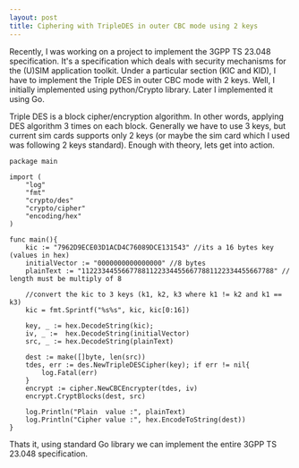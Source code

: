 ```yaml
---
layout: post
title: Ciphering with TripleDES in outer CBC mode using 2 keys
---
```


Recently, I was working on a project to implement the 3GPP TS 23.048 specification. It's a specification which deals with security
mechanisms for the (U)SIM application toolkit. Under a particular section (KIC and KID), I have to implement the Triple DES in outer CBC mode with 2 keys. Well, I initially implemented using python/Crypto library. Later I implemented it using Go.

Triple DES is a block cipher/encryption algorithm. In other words, applying DES algorithm 3 times on each block.
Generally we have to use 3 keys, but current sim cards supports only 2 keys (or maybe the sim card which I used was following 2 keys standard).
Enough with theory, lets get into action.

    package main

    import (
        "log"
        "fmt"
        "crypto/des"
        "crypto/cipher"
        "encoding/hex"
    )

    func main(){
        kic := "7962D9ECE03D1ACD4C76089DCE131543" //its a 16 bytes key (values in hex)
        initialVector := "0000000000000000" //8 bytes
        plainText := "112233445566778811223344556677881122334455667788" // length must be multiply of 8

        //convert the kic to 3 keys (k1, k2, k3 where k1 != k2 and k1 == k3)
        kic = fmt.Sprintf("%s%s", kic, kic[0:16])
    
        key, _ := hex.DecodeString(kic);
        iv, _ :=  hex.DecodeString(initialVector)
        src, _ := hex.DecodeString(plainText)

        dest := make([]byte, len(src))
        tdes, err := des.NewTripleDESCipher(key); if err != nil{
            log.Fatal(err)
        }
        encrypt := cipher.NewCBCEncrypter(tdes, iv)
        encrypt.CryptBlocks(dest, src)
    
        log.Println("Plain  value :", plainText)
        log.Println("Cipher value :", hex.EncodeToString(dest))
    }

Thats it, using standard Go library we can implement the entire 3GPP TS 23.048 specification.